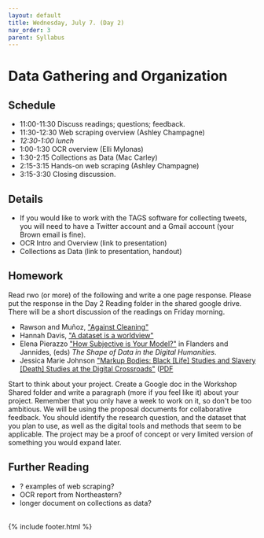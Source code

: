 ```yaml
---
layout: default
title: Wednesday, July 7. (Day 2)
nav_order: 3
parent: Syllabus
---
```

# Data Gathering and Organization

## Schedule

* 11:00-11:30 Discuss readings; questions; feedback.
* 11:30-12:30 Web scraping overview (Ashley Champagne)
* _12:30-1:00 lunch_
* 1:00-1:30 OCR overview (Elli Mylonas)
* 1:30-2:15 Collections as Data (Mac Carley)
* 2:15-3:15 Hands-on web scraping (Ashley Champagne)
* 3:15-3:30 Closing discussion.


## Details

* If you would like to work with the TAGS software for collecting tweets, you will need to have a Twitter account and a Gmail account (your Brown email is fine).
* OCR Intro and Overview (link to presentation)
* Collections as Data (link to presentation, handout)

## Homework

Read rwo (or more) of the following and write a one page response. Please put the response in the Day 2 Reading folder in the shared google drive. There will be a short discussion of the readings on Friday morning.

* Rawson and Muñoz, ["Against Cleaning"](https://dhdebates.gc.cuny.edu/read/untitled-f2acf72c-a469-49d8-be35-67f9ac1e3a60/section/07154de9-4903-428e-9c61-7a92a6f22e51)
* Hannah Davis, ["A dataset is a worldview"](https://towardsdatascience.com/a-dataset-is-a-worldview-5328216dd44d)
* Elena Pierazzo ["How Subjective is Your Model?"](https://search.library.brown.edu/catalog/b8986701) in Flanders and Jannides, (eds) _The Shape of Data in the Digital Humanities_.
*  Jessica Marie Johnson ["Markup Bodies: Black \[Life\] Studies and Slavery \[Death\] Studies at the Digital Crossroads"](https://read.dukeupress.edu/social-text/article-abstract/36/4%20(137)/57/137032/Markup-BodiesBlack-Life-Studies-and-Slavery-Death) ([PDF](https://drive.google.com/file/d/1m2WlzoGqtMOflBbd8ngYhdz35LjLHTCL/view?usp=sharing)

Start to think about your project. Create a Google doc in the Workshop Shared folder and write a paragraph (more if you feel like it) about your project. Remember that you only have a week to work on it, so don't be too ambitious. We will be using the proposal documents for collaborative feedback.  You should identify the research question, and the dataset that you plan to use, as well as the digital tools and methods that seem to be applicable. The project may be a proof of concept or very limited version of something you would expand later.

## Further Reading

* ? examples of web scraping?
* OCR report from Northeastern?
* longer document on collections as data?

<br/>
{% include footer.html %}
